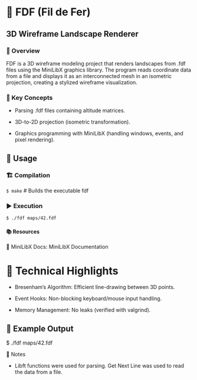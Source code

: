 # 📍 FDF (Fil de Fer)

## 3D Wireframe Landscape Renderer

### 📖 Overview

FDF is a 3D wireframe modeling project that renders landscapes from .fdf files using the MiniLibX graphics library. The program reads coordinate data from a file and displays it as an interconnected mesh in an isometric projection, creating a stylized wireframe visualization.

### 🔑 Key Concepts

- Parsing .fdf files containing altitude matrices.

- 3D-to-2D projection (isometric transformation).

- Graphics programming with MiniLibX (handling windows, events, and pixel rendering).

## 🚀 Usage

### 🏗️ Compilation

`$ make`        # Builds the executable fdf

### ▶️ Execution

`$ ./fdf maps/42.fdf`

#### 📚 Resources

📖 MiniLibX Docs: MiniLibX Documentation

# 🧠 Technical Highlights

- Bresenham’s Algorithm: Efficient line-drawing between 3D points.

- Event Hooks: Non-blocking keyboard/mouse input handling.

- Memory Management: No leaks (verified with valgrind).

## 🎨 Example Output

$ ./fdf maps/42.fdf

📜 Notes

- Libft functions were used for parsing. Get Next Line was used to read the data from a file.
